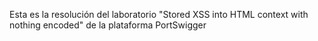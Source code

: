 Esta es la resolución del laboratorio "Stored XSS into HTML context with nothing encoded" de la plataforma PortSwigger
